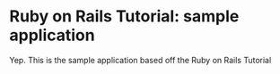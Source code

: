 # Ruby on Rails Tutorial: sample application

Yep.
This is the sample application based off the Ruby on Rails Tutorial
